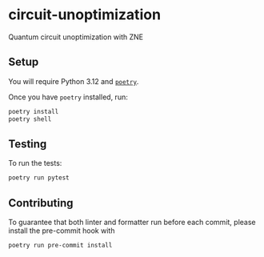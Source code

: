 # circuit-unoptimization
Quantum circuit unoptimization with ZNE

## Setup

You will require Python 3.12 and [`poetry`](https://python-poetry.org/).

Once you have `poetry` installed, run:

```sh
poetry install
poetry shell
```

## Testing

To run the tests:

```sh
poetry run pytest
```

## Contributing

To guarantee that both linter and formatter run before each commit, please install the pre-commit hook with

```sh
poetry run pre-commit install
```